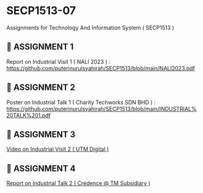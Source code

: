 # SECP1513-07
Assignments for Technology And Information System ( SECP1513 )
## 📌 ASSIGNMENT 1
Report on Industrial Visit 1 ( NALI 2023 ) : https://github.com/puterinurulsyahirah/SECP1513/blob/main/NALI2023.pdf
## 📌 ASSIGNMENT 2
Poster on Industrial Talk 1 ( Charity Techworks SDN BHD ) : https://github.com/puterinurulsyahirah/SECP1513/blob/main/INDUSTRIAL%20TALK%201.pdf
## 📌 ASSIGNMENT 3
[Video on Industrial Visit 2 ( UTM Digital )](https://www.youtube.com/watch?v=3FbHJD4fgBo)
## 📌 ASSIGNMENT 4
[Report on Industrial Talk 2 ( Credence @ TM Subsidiary )](https://github.com/puterinurulsyahirah/SECP1513-07/blob/main/INDUSTRIAL%20TALK%202.pdf)

